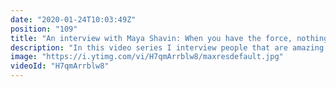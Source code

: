 ```yaml
---
date: "2020-01-24T10:03:49Z"
position: "109"
title: "An interview with Maya Shavin: When you have the force, nothing is impossible!"
description: "In this video series I interview people that are amazing at their job in the tech industry. I try to find the tools and best practices they use to shine on conference stages, contribute to open source projects or when they deliver high quality work.\n\nBeware, this is my first interview. Please leave your feedback in the comments :)\n\nIn this installment I'm speaking to Maya Shavin. Maya is a senior web developer in the R&D team at Cloudinary. Next to being a great developer she is also a speaker, a writer and she organizes events. We dive deep (yep, 47 minutes) into how she has such an amazing output and how she deals with the challenges of culture clash, family life and being a woman in a male dominated arena.\n\nMaya truly has the force! Watch until the end where she explains her mantra to success.\n\nFollow Maya here:\nhttps://www.mayashavin.com/\nhttps://twitter.com/MayaShavin\nhttps://www.cloudinary.com\n\nFollow me here:\nWebsite: https://timbenniks.nl/\nTwitter: https://twitter.com/timbenniks\nGithub: https://github.com/timbenniks"
image: "https://i.ytimg.com/vi/H7qmArrblw8/maxresdefault.jpg"
videoId: "H7qmArrblw8"
---
```


